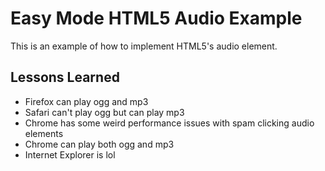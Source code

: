 Easy Mode HTML5 Audio Example
=======================================

This is an example of how to implement HTML5's audio element.

Lessons Learned
--------------

* Firefox can play ogg and mp3
* Safari can't play ogg but can play mp3
* Chrome has some weird performance issues with spam clicking audio elements
* Chrome can play both ogg and mp3
* Internet Explorer is lol